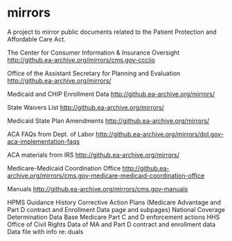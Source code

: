 # mirrors
A project to mirror public documents related to the Patient Protection and Affordable Care Act.

The Center for Consumer Information & Insurance Oversight
http://github.ea-archive.org/mirrors/cms.gov-ccciio

Office of the Assistant Secretary for Planning and Evaluation
http://github.ea-archive.org/mirrors/

Medicaid and CHIP Enrollment Data
http://github.ea-archive.org/mirrors/

State Waivers List
http://github.ea-archive.org/mirrors/

Medicaid State Plan Amendments
http://github.ea-archive.org/mirrors/

ACA FAQs from Dept. of Labor
http://github.ea-archive.org/mirrors/dol.gov-aca-implementation-faqs

ACA materials from IRS
http://github.ea-archive.org/mirrors/

Medicare-Medicaid Coordination Office
http://github.ea-archive.org/mirrors/cms.gov-medicare-medicaid-coordination-office

Manuals
http://github.ea-archive.org/mirrors/cms.gov-manuals

HPMS Guidance History
Corrective Action Plans (Medicare Advantage and Part D contract and Enrollment Data page and subpages)
National Coverage Determination Data Base
Medicare Part C and D enforcement actions
HHS Office of Civil Rights
Data of MA and Part D contract and enrollment data
Data file with info re: duals

